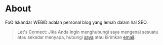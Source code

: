 # About
FoO Iskandar WEBID adalah personal blog yang lemah dalam hal SEO.

> Let's Connect:
Jika Anda ingin menghubungi saya mengenai sesuatu atau sekadar menyapa, hubungi [saya](/contact/) atau kirimkan [email](fooiskandar@gmail.com).
